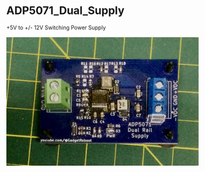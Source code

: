 # ADP5071_Dual_Supply
+5V to  +/- 12V Switching Power Supply
<br><br>![PCB](Assembled_PCB.jpg)<BR><BR>
